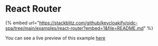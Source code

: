 # React Router

{% embed url="https://stackblitz.com/github/keycloakify/oidc-spa/tree/main/examples/react-router?embed=1&file=README.md" %}

You can see a live preview of this example [here](https://example-react-router.oidc-spa.dev/)
